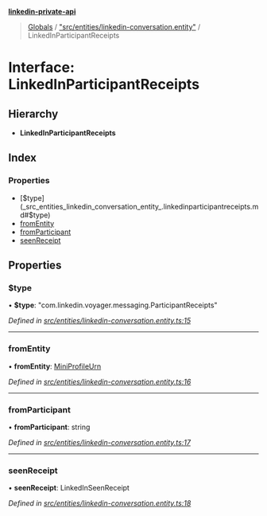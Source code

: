 **[linkedin-private-api](../README.md)**

> [Globals](../globals.md) / ["src/entities/linkedin-conversation.entity"](../modules/_src_entities_linkedin_conversation_entity_.md) / LinkedInParticipantReceipts

# Interface: LinkedInParticipantReceipts

## Hierarchy

- **LinkedInParticipantReceipts**

## Index

### Properties

- [$type](_src_entities_linkedin_conversation_entity_.linkedinparticipantreceipts.md#$type)
- [fromEntity](_src_entities_linkedin_conversation_entity_.linkedinparticipantreceipts.md#fromentity)
- [fromParticipant](_src_entities_linkedin_conversation_entity_.linkedinparticipantreceipts.md#fromparticipant)
- [seenReceipt](_src_entities_linkedin_conversation_entity_.linkedinparticipantreceipts.md#seenreceipt)

## Properties

### $type

• **$type**: \"com.linkedin.voyager.messaging.ParticipantReceipts\"

_Defined in [src/entities/linkedin-conversation.entity.ts:15](https://github.com/david1asher/linkedin-private-api/blob/8f509eb/src/entities/linkedin-conversation.entity.ts#L15)_

---

### fromEntity

• **fromEntity**: [MiniProfileUrn](../modules/_src_entities_linkedin_mini_profile_entity_.md#miniprofileurn)

_Defined in [src/entities/linkedin-conversation.entity.ts:16](https://github.com/david1asher/linkedin-private-api/blob/8f509eb/src/entities/linkedin-conversation.entity.ts#L16)_

---

### fromParticipant

• **fromParticipant**: string

_Defined in [src/entities/linkedin-conversation.entity.ts:17](https://github.com/david1asher/linkedin-private-api/blob/8f509eb/src/entities/linkedin-conversation.entity.ts#L17)_

---

### seenReceipt

• **seenReceipt**: LinkedInSeenReceipt

_Defined in [src/entities/linkedin-conversation.entity.ts:18](https://github.com/david1asher/linkedin-private-api/blob/8f509eb/src/entities/linkedin-conversation.entity.ts#L18)_
